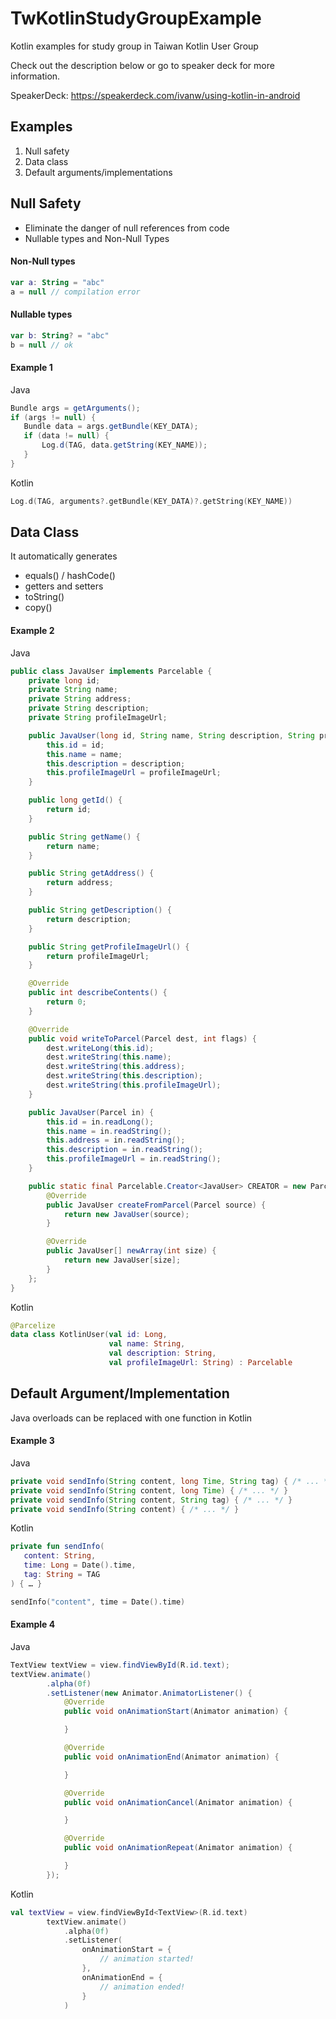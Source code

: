 # TwKotlinStudyGroupExample
Kotlin examples for study group in Taiwan Kotlin User Group

Check out the description below or go to speaker deck for more information.

SpeakerDeck: https://speakerdeck.com/ivanw/using-kotlin-in-android

## Examples
1. Null safety
2. Data class
3. Default arguments/implementations

## Null Safety
* Eliminate the danger of null references from code
* Nullable types and Non-Null Types

#### Non-Null types
```kotlin
var a: String = "abc"
a = null // compilation error
```

#### Nullable types
```kotlin
var b: String? = "abc"
b = null // ok
```

#### Example 1
Java
```java
Bundle args = getArguments();
if (args != null) {
   Bundle data = args.getBundle(KEY_DATA);
   if (data != null) {
       Log.d(TAG, data.getString(KEY_NAME));
   }
}
```
Kotlin
```kotlin
Log.d(TAG, arguments?.getBundle(KEY_DATA)?.getString(KEY_NAME))
```

## Data Class

It automatically generates
* equals() / hashCode()
* getters and setters
* toString()
* copy()

#### Example 2
Java
```java
public class JavaUser implements Parcelable {
    private long id;
    private String name;
    private String address;
    private String description;
    private String profileImageUrl;

    public JavaUser(long id, String name, String description, String profileImageUrl) {
        this.id = id;
        this.name = name;
        this.description = description;
        this.profileImageUrl = profileImageUrl;
    }

    public long getId() {
        return id;
    }

    public String getName() {
        return name;
    }

    public String getAddress() {
        return address;
    }

    public String getDescription() {
        return description;
    }

    public String getProfileImageUrl() {
        return profileImageUrl;
    }

    @Override
    public int describeContents() {
        return 0;
    }

    @Override
    public void writeToParcel(Parcel dest, int flags) {
        dest.writeLong(this.id);
        dest.writeString(this.name);
        dest.writeString(this.address);
        dest.writeString(this.description);
        dest.writeString(this.profileImageUrl);
    }

    public JavaUser(Parcel in) {
        this.id = in.readLong();
        this.name = in.readString();
        this.address = in.readString();
        this.description = in.readString();
        this.profileImageUrl = in.readString();
    }

    public static final Parcelable.Creator<JavaUser> CREATOR = new Parcelable.Creator<JavaUser>() {
        @Override
        public JavaUser createFromParcel(Parcel source) {
            return new JavaUser(source);
        }

        @Override
        public JavaUser[] newArray(int size) {
            return new JavaUser[size];
        }
    };
}
```

Kotlin
```kotlin
@Parcelize
data class KotlinUser(val id: Long,
                      val name: String,
                      val description: String,
                      val profileImageUrl: String) : Parcelable
```
## Default Argument/Implementation
Java overloads can be replaced with one function in Kotlin

#### Example 3
Java
```java
private void sendInfo(String content, long Time, String tag) { /* ... */ }
private void sendInfo(String content, long Time) { /* ... */ }
private void sendInfo(String content, String tag) { /* ... */ }
private void sendInfo(String content) { /* ... */ }
```

Kotlin
```kotlin
private fun sendInfo(
   content: String,
   time: Long = Date().time,
   tag: String = TAG
) { … }

sendInfo("content", time = Date().time)
```

#### Example 4
Java
```java
TextView textView = view.findViewById(R.id.text);
textView.animate()
        .alpha(0f)
        .setListener(new Animator.AnimatorListener() {
            @Override
            public void onAnimationStart(Animator animation) {

            }

            @Override
            public void onAnimationEnd(Animator animation) {

            }

            @Override
            public void onAnimationCancel(Animator animation) {

            }

            @Override
            public void onAnimationRepeat(Animator animation) {

            }
        });
```

Kotlin
```kotlin
val textView = view.findViewById<TextView>(R.id.text)
        textView.animate()
            .alpha(0f)
            .setListener(
                onAnimationStart = {
                    // animation started!
                },
                onAnimationEnd = {
                    // animation ended!
                }
            )
```
